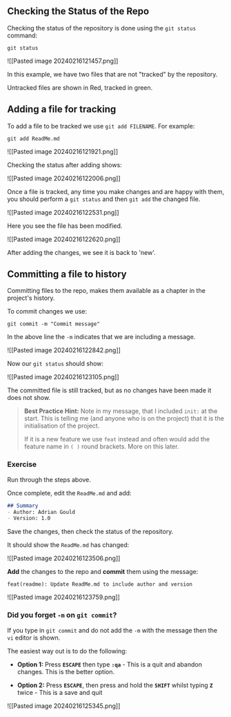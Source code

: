 ## Checking the Status of the Repo

Checking the status of the repository is done using the `git status` command:

```shell
git status
```
![[Pasted image 20240216121457.png]]

In this example, we have two files that are not "tracked" by the repository.

Untracked files are shown in Red, tracked in green.

## Adding a file for tracking

To add a file to be tracked we use `git add FILENAME`. For example:

```shell
git add ReadMe.md
```
![[Pasted image 20240216121921.png]]

Checking the status after adding shows:

![[Pasted image 20240216122006.png]]

Once a file is tracked, any time you make changes and are happy with them, you should perform a `git status` and then `git add` the changed file.

![[Pasted image 20240216122531.png]]

Here you see the file has been modified.

![[Pasted image 20240216122620.png]]

After adding the changes, we see it is back to  'new'.

## Committing a file to history

Committing files to the repo, makes them available as a chapter in the project's history.

To commit changes we use:

```shell
git commit -m "Commit message"
```

In the above line the `-m` indicates that we are including a message.

![[Pasted image 20240216122842.png]]

Now our `git status` should show:

![[Pasted image 20240216123105.png]]

The committed file is still tracked, but as no changes have been made it does not show. 

> **Best Practice Hint:** Note in my message, that I included `init:` at the start. This is telling me (and anyone who is on the project) that it is the initialisation of the project. 
> 
> If it is a new feature we use `feat` instead and often would add the feature name in `( )` round brackets. More on this later.

### Exercise

Run through the steps above.

Once complete, edit the `ReadMe.md` and add:

```markdown
## Summary
- Author: Adrian Gould
- Version: 1.0
```

Save the changes, then check the status of the repository.

It should show the `ReadMe.md` has changed:

![[Pasted image 20240216123506.png]]

**Add** the changes to the repo and **commit** them using the message:

```text
feat(readme): Update ReadMe.md to include author and version
```

![[Pasted image 20240216123759.png]]






### Did you forget `-m` on `git commit`?

If you type in `git commit` and do not add the `-m` with the message then the `vi` editor is shown.

The easiest way out is to do the following:

- **Option 1:** Press **`ESCAPE`** then type **`:qa`** - This is a quit and abandon changes. This is the better option.
  
- **Option 2:** Press **`ESCAPE`**, then press and hold the **`SHIFT`** whilst typing **`Z`** twice - This is a save and quit

![[Pasted image 20240216125345.png]]
